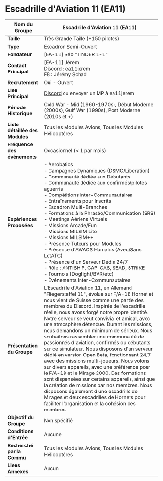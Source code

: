 # Escadrille d'Aviation 11 (EA11)

| **Nom du Groupe**       | Escadrille d'Aviation 11 (EA11)   |
|-------------------------|------------------------------------|
| **Taille**              | Très Grande Taille (+150 pilotes) |
| **Type**                | Escadron Semi-Ouvert              |
| **Fondateur**           | [EA-11] Séb "TINDER 1-1"          |
| **Contact Principal**   | [EA-11] Jérem <br> Discord : ea11jerem <br> FB : Jérémy Schad |
| **Recrutement**         | Oui - Ouvert                      |
| **Lien Principal**      | [Discord](https://discord.gg/tcSGh4bZug) ou envoyer un MP à ea11jerem |
| **Période Historique**  | Cold War - Mid (1960-1970s), Début Moderne (2000s), Gulf War (1990s), Post Moderne (2010s et +) |
| **Liste détaillée des Modules** | Tous les Modules Avions, Tous les Modules Hélicoptères |
| **Fréquence des évènements** | Occasionnel (< 1 par mois)       |
| **Expériences Proposées** | - Aerobatics <br> - Campagnes Dynamiques (DSMC/Liberation) <br> - Communauté dédiée aux Débutants <br> - Communauté dédiée aux confirmés/pilotes aguerris <br> - Compétitions Inter-Communautaires <br> - Entraînements pour Inscrits <br> - Escadron Multi-Branches <br> - Formations à la Phraséo/Communication (SRS) <br> - Meetings Aériens Virtuels <br> - Missions Arcade/Fun <br> - Missions MILSIM Lite <br> - Missions MILSIM++ <br> - Présence Tuteurs pour Modules <br> - Présence d'AWACS Humains (Avec/Sans LotATC) <br> - Présence d'un Serveur Dédié 24/7 <br> - Rôle : ANTISHIP, CAP, CAS, SEAD, STRIKE <br> - Tournois (Dogfight/BVR/etc) <br> - Événements Inter-Communautaires |
| **Présentation du Groupe** | L'Escadrille d'Aviation 11, en Allemand "Fliegerstaffel 11", évolue sur F/A-18 Hornet et nous vient de Suisse comme une partie des membres du Discord. Inspirés de l'escadrille réelle, nous avons forgé notre propre identité. Notre serveur se veut convivial et amical, avec une atmosphère détendue. Durant les missions, nous demandons un minimum de sérieux. Nous souhaitons rassembler une communauté de passionnés d'aviation, confirmés ou débutants sur ce simulateur. Nous disposons d'un serveur dédié en version Open Beta, fonctionnant 24/7 avec des missions multi-joueurs. Nous volons sur divers appareils, avec une préférence pour le F/A-18 et le Mirage 2000. Des formations sont dispensées sur certains appareils, ainsi que la création de missions par nos membres. Nous disposons également d'une escadrille de Mirages et deux escadrilles de Hornets pour faciliter l'organisation et la cohésion des membres. |
| **Objectif du Groupe**  | Non spécifié                      |
| **Conditions d'Entrée** | Aucune                            |
| **Recherché par la Commu** | Tous les Modules Avions, Tous les Modules Hélicoptères |
| **Liens Annexes**       | Aucun                             |
